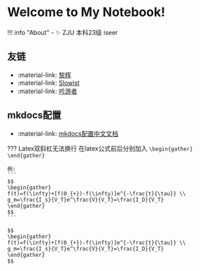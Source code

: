 # Welcome to My Notebook!

!!! info "About"
    - ✨ ZJU 本科23级 iseer

## 友链
- :material-link: [黎辉](https://lh-0124.github.io/LHstudy/)
- :material-link: [Slowist](https://slowist-lee.github.io/notebook/)
- :material-link: [吟游者](https://iiiiling.github.io/notebook/)

## mkdocs配置
- :material-link: [mkdocs配置中文文档](https://mkdoc-material.llango.com/getting-started/)

??? Latex双斜杠无法换行
    在latex公式前后分别加入
    ```
    \begin{gather}
    \end{gather}
    ```

    例:
    ```
    $$
    \begin{gather}
    f(t)=f(\infty)+[f(0_{+})-f(\infty)]e^{-\frac{t}{\tau}} \\
    g_m=\frac{I_s}{V_T}e^\frac{V}{V_T}=\frac{I_D}{V_T}
    \end{gather}
    $$
    ```
    
    $$
    \begin{gather}
    f(t)=f(\infty)+[f(0_{+})-f(\infty)]e^{-\frac{t}{\tau}} \\
    g_m=\frac{I_s}{V_T}e^\frac{V}{V_T}=\frac{I_D}{V_T}
    \end{gather}
    $$